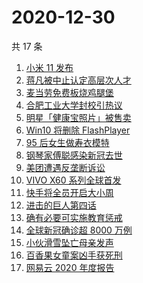 # 2020-12-30

共 17 条

<!-- BEGIN ZHIHUSEARCH -->
<!-- 最后更新时间 Wed Dec 30 2020 13:19:41 GMT+0800 (CST) -->
1. [小米 11 发布](https://www.zhihu.com/search?q=小米11)
1. [蒋凡被中止认定高层次人才](https://www.zhihu.com/search?q=蒋凡)
1. [麦当劳免费板烧鸡腿堡](https://www.zhihu.com/search?q=麦当劳)
1. [合肥工业大学封校引热议](https://www.zhihu.com/search?q=合肥工业大学)
1. [明星「健康宝照片」被售卖](https://www.zhihu.com/search?q=健康宝明星)
1. [Win10 将删除 FlashPlayer](https://www.zhihu.com/search?q=flash)
1. [95 后女生做寿衣模特](https://www.zhihu.com/search?q=寿衣模特)
1. [钢琴家傅聪感染新冠去世](https://www.zhihu.com/search?q=傅聪去世)
1. [美团遭遇反垄断诉讼](https://www.zhihu.com/search?q=美团)
1. [VIVO X60 系列全球首发](https://www.zhihu.com/search?q=vivox60)
1. [快手将全员开启大小周](https://www.zhihu.com/search?q=快手大小周)
1. [进击的巨人第四话](https://www.zhihu.com/search?q=进击的巨人)
1. [确有必要可实施教育惩戒](https://www.zhihu.com/search?q=教育惩戒)
1. [全球新冠确诊超 8000 万例](https://www.zhihu.com/search?q=全球新冠确诊)
1. [小伙滑雪坠亡母亲发声](https://www.zhihu.com/search?q=滑雪坠亡)
1. [百香果女童案凶手获死刑](https://www.zhihu.com/search?q=百香果女童)
1. [网易云 2020 年度报告](https://www.zhihu.com/search?q=网易云)
<!-- END ZHIHUSEARCH -->
